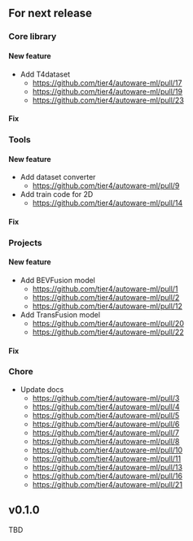 ## For next release
### Core library
#### New feature

- Add T4dataset
  - https://github.com/tier4/autoware-ml/pull/17
  - https://github.com/tier4/autoware-ml/pull/19
  - https://github.com/tier4/autoware-ml/pull/23

#### Fix

### Tools
#### New feature

- Add dataset converter
  - https://github.com/tier4/autoware-ml/pull/9
- Add train code for 2D
  - https://github.com/tier4/autoware-ml/pull/14

#### Fix

### Projects
#### New feature

- Add BEVFusion model
  - https://github.com/tier4/autoware-ml/pull/1
  - https://github.com/tier4/autoware-ml/pull/2
  - https://github.com/tier4/autoware-ml/pull/12
- Add TransFusion model
  - https://github.com/tier4/autoware-ml/pull/20
  - https://github.com/tier4/autoware-ml/pull/22

#### Fix

### Chore

- Update docs
  - https://github.com/tier4/autoware-ml/pull/3
  - https://github.com/tier4/autoware-ml/pull/4
  - https://github.com/tier4/autoware-ml/pull/5
  - https://github.com/tier4/autoware-ml/pull/6
  - https://github.com/tier4/autoware-ml/pull/7
  - https://github.com/tier4/autoware-ml/pull/8
  - https://github.com/tier4/autoware-ml/pull/10
  - https://github.com/tier4/autoware-ml/pull/11
  - https://github.com/tier4/autoware-ml/pull/13
  - https://github.com/tier4/autoware-ml/pull/16
  - https://github.com/tier4/autoware-ml/pull/21

## v0.1.0

TBD
